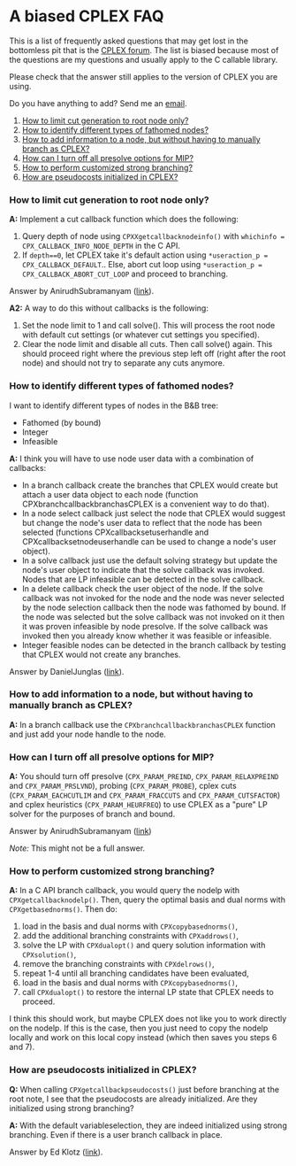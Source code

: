 # A biased CPLEX FAQ
This is a list of frequently asked questions that may get lost in the
bottomless pit that is the [CPLEX forum](https://www.ibm.com/developerworks/community/forums/html/forum?id=11111111-0000-0000-0000-000000002059). The list is biased because most of the questions are my questions and usually apply to the C callable library.

Please check that the answer still applies to the version of CPLEX you are using.

Do you have anything to add? Send me an [email](http://rocarvaj.uai.cl).

1. [How to limit cut generation to root node only?](#how-to-limit-cut-generation-to-root-node-only)
2. [How to identify different types of fathomed nodes?](#how-to-identify-different-types-of-fathomed-nodes)
3. [How to add information to a node, but without having to manually branch as CPLEX?](#how-to-add-information-to-a-node-but-not-having-to-manually-branch-as-cplex)
4. [How can I turn off all presolve options for MIP?](#how-can-i-turn-off-all-presolve-options-for-mip)
5. [How to perform customized strong branching?](#how-to-perform-customized-strong-branching)
6. [How are pseudocosts initialized in CPLEX?](#how-are-pseudocosts-initialized-in-cplex)

### How to limit cut generation to root node only?
**A:** Implement a cut callback function which does the following:

1. Query depth of node using `CPXXgetcallbacknodeinfo()` with `whichinfo = CPX_CALLBACK_INFO_NODE_DEPTH` in the C API.
2. If `depth==0`, let CPLEX take it's default action using `*useraction_p = CPX_CALLBACK_DEFAULT`.. Else, abort cut loop using `*useraction_p = CPX_CALLBACK_ABORT_CUT_LOOP` and proceed to branching.

Answer by AnirudhSubramanyam ([link](https://www.ibm.com/developerworks/community/forums/html/topic?id=cd574f99-5f7f-4bd6-94c4-e5db4c420389&ps=25)).

**A2:** A way to do this without callbacks is the following:

1. Set the node limit to 1 and call solve(). This will process the root node with default cut settings (or whatever cut settings you specified).
2. Clear the node limit and disable all cuts. Then call solve() again. This should proceed right where the previous step left off (right after the root node) and should not try to separate any cuts anymore.

### How to identify different types of fathomed nodes?
I want to identify different types of nodes in the B&B tree:

* Fathomed (by bound)
* Integer
* Infeasible

**A:** I think you will have to use node user data with a combination of callbacks:

* In a branch callback create the branches that CPLEX would create but attach a user data object to each node (function CPXbranchcallbackbranchasCPLEX is a convenient way to do that).
* In a node select callback just select the node that CPLEX would suggest but change the node's user data to reflect that the node has been selected (functions CPXcallbacksetuserhandle and CPXcallbacksetnodeuserhandle can be used to change a node's user object).
* In a solve callback just use the default solving strategy but update the node's user object to indicate that the solve callback was invoked. Nodes that are LP infeasible can be detected in the solve callback.
* In a delete callback check the user object of the node. If the solve callback was not invoked for the node and the node was never selected by the node selection callback then the node was fathomed by bound. If the node was selected but the solve callback was not invoked on it then it was proven infeasible by node presolve. If the solve callback was invoked then you already know whether it was feasible or infeasible.
* Integer feasible nodes can be detected in the branch callback by testing that CPLEX would not create any branches.

Answer by DanielJunglas ([link](https://www.ibm.com/developerworks/community/forums/html/topic?id=ac79e5b1-97c6-454b-9614-48f92afe83bb&ps=25)).

### How to add information to a node, but without having to manually branch as CPLEX?
**A:** In a branch callback use the `CPXbranchcallbackbranchasCPLEX` function and just add your node handle to
the node.

### How can I turn off all presolve options for MIP?
**A:** You should turn off presolve (`CPX_PARAM_PREIND`, `CPX_PARAM_RELAXPREIND` and `CPX_PARAM_PRSLVND`), probing (`CPX_PARAM_PROBE`), cplex cuts (`CPX_PARAM_EACHCUTLIM` and `CPX_PARAM_FRACCUTS` and `CPX_PARAM_CUTSFACTOR`) and cplex heuristics (`CPX_PARAM_HEURFREQ`) to use CPLEX as a "pure" LP solver for the purposes of branch and bound.

Answer by AnirudhSubramanyam ([link](https://www.ibm.com/developerworks/community/forums/html/topic?id=bde0e565-e4a7-4d74-bf90-001a8829f2d6&ps=25))

*Note:* This might not be a full answer.

### How to perform customized strong branching?
**A:** In a C API branch callback, you would query the nodelp with `CPXgetcallbacknodelp()`. Then, query the optimal basis and dual norms with `CPXgetbasednorms()`. Then do:

1. load in the basis and dual norms with `CPXcopybasednorms()`,
2. add the additional branching constraints with `CPXaddrows()`,
3. solve the LP with `CPXdualopt()` and query solution information with `CPXsolution()`,
4. remove the branching constraints with `CPXdelrows()`,
5. repeat 1-4 until all branching candidates have been evaluated,
6. load in the basis and dual norms with `CPXcopybasednorms()`,
7. call `CPXdualopt()` to restore the internal LP state that CPLEX needs to proceed.

I think this should work, but maybe CPLEX does not like you to work directly on the nodelp. If this is the case, then you just need to copy the nodelp locally and work on this local copy instead (which then saves you steps 6 and 7).

### How are pseudocosts initialized in CPLEX?
**Q:** When calling `CPXgetcallbackpseudocosts()` just before branching at the root note, I see that the pseudocosts are already initialized. Are they initialized using strong branching?

**A:** With the default variableselection, they are indeed initialized using strong branching. Even if there is a user branch callback in place.

Answer by Ed Klotz ([link](https://www.ibm.com/developerworks/community/forums/html/topic?id=b9f3d077-b2ab-4a70-b01c-6412a4bd3a95&ps=25)).
